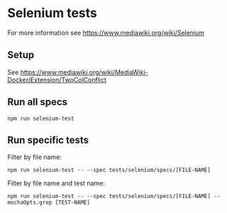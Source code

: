 # Selenium tests

For more information see https://www.mediawiki.org/wiki/Selenium

## Setup

See https://www.mediawiki.org/wiki/MediaWiki-Docker/Extension/TwoColConflict

## Run all specs

    npm run selenium-test

## Run specific tests

Filter by file name:

    npm run selenium-test -- --spec tests/selenium/specs/[FILE-NAME]

Filter by file name and test name:

    npm run selenium-test -- --spec tests/selenium/specs/[FILE-NAME] --mochaOpts.grep [TEST-NAME]